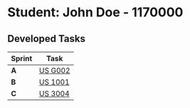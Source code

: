 # Student: John Doe - 1170000

## Developed Tasks


| Sprint | Task     |
|--------|--------------------|
| **A**  | [US G002](../us_g002/readme.md) |
| **B**  | [US 1001](../SPRINT%20B/template-US/readme.md) |
| **C**  | [US 3004](../SPRINT%20B/US_1002/readme.md) |
